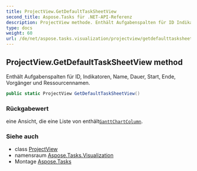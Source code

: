 ```yaml
---
title: ProjectView.GetDefaultTaskSheetView
second_title: Aspose.Tasks für .NET-API-Referenz
description: ProjectView methode. Enthält Aufgabenspalten für ID Indikatoren Name Dauer Start Ende Vorgänger und Ressourcennamen.
type: docs
weight: 60
url: /de/net/aspose.tasks.visualization/projectview/getdefaulttasksheetview/
---
```

## ProjectView.GetDefaultTaskSheetView method

Enthält Aufgabenspalten für ID, Indikatoren, Name, Dauer, Start, Ende, Vorgänger und Ressourcennamen.

```csharp
public static ProjectView GetDefaultTaskSheetView()
```

### Rückgabewert

eine Ansicht, die eine Liste von enthält[`GanttChartColumn`](../../ganttchartcolumn/).

### Siehe auch

* class [ProjectView](../)
* namensraum [Aspose.Tasks.Visualization](../../projectview/)
* Montage [Aspose.Tasks](../../../)



